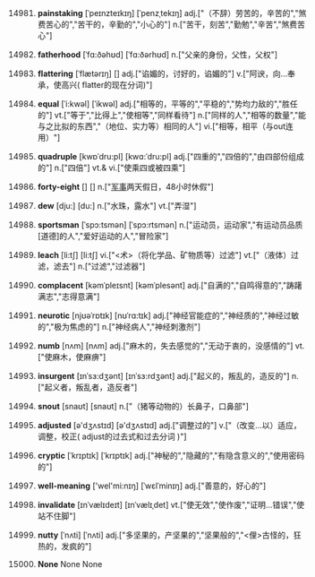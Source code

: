 14981. **painstaking**
[ˈpeɪnzteɪkɪŋ]  [ˈpenzˌtekɪŋ]
adj.["（不辞）劳苦的，辛苦的","煞费苦心的","苦干的，辛勤的","小心的"]  n.["苦干，刻苦","勤勉","辛苦","煞费苦心"]  

14982. **fatherhood**
[ˈfɑ:ðəhʊd]  [ˈfɑ:ðərhʊd]
n.["父亲的身份，父性，父权"]  

14983. **flattering**
[ˈflætərɪŋ]  []
adj.["谄媚的，讨好的，谄媚的"]  v.["阿谀，向…奉承，使高兴( flatter的现在分词)"]  

14984. **equal**
[ˈi:kwəl]  [ˈikwəl]
adj.["相等的，平等的","平稳的","势均力敌的","胜任的"]  vt.["等于","比得上","使相等","同样看待"]  n.["同样的人","相等的数量","能与之比拟的东西","（地位、实力等）相同的人"]  vi.["相等，相平（与out连用）"]  

14985. **quadruple**
[kwɒˈdru:pl]  [kwɑ:ˈdru:pl]
adj.["四重的","四倍的","由四部份组成的"]  n.["四倍"]  vt.& vi.["使乘四或被四乘"]  

14986. **forty-eight**
[]  []
n.["[军事](一周内任何)两天假日，48小时休假"]  

14987. **dew**
[dju:]  [du:]
n.["水珠，露水"]  vt.["弄湿"]  

14988. **sportsman**
[ˈspɔ:tsmən]  [ˈspɔ:rtsmən]
n.["运动员，运动家","有运动员品质[道德]的人","爱好运动的人","冒险家"]  

14989. **leach**
[li:tʃ]  [li:tʃ]
vi.["<术>（将化学品、矿物质等）过滤"]  vt.["（液体）过滤，滤去"]  n.["过滤","过滤器"]  

14990. **complacent**
[kəmˈpleɪsnt]  [kəmˈplesənt]
adj.["自满的","自鸣得意的","踌躇满志","志得意满"]  

14991. **neurotic**
[njʊəˈrɒtɪk]  [nʊˈrɑ:tɪk]
adj.["神经官能症的","神经质的","神经过敏的","极为焦虑的"]  n.["神经病人","神经刺激剂"]  

14992. **numb**
[nʌm]  [nʌm]
adj.["麻木的，失去感觉的","无动于衷的，没感情的"]  vt.["使麻木，使麻痹"]  

14993. **insurgent**
[ɪnˈsɜ:dʒənt]  [ɪnˈsɜ:rdʒənt]
adj.["起义的，叛乱的，造反的"]  n.["起义者，叛乱者，造反者"]  

14994. **snout**
[snaʊt]  [snaʊt]
n.["（猪等动物的）长鼻子，口鼻部"]  

14995. **adjusted**
[ə'dʒʌstɪd]  [ə'dʒʌstɪd]
adj.["调整过的"]  v.["（改变…以）适应，调整，校正( adjust的过去式和过去分词 )"]  

14996. **cryptic**
[ˈkrɪptɪk]  [ˈkrɪptɪk]
adj.["神秘的","隐藏的","有隐含意义的","使用密码的"]  

14997. **well-meaning**
['wel'mi:nɪŋ]  [ˈwɛlˈminɪŋ]
adj.["善意的，好心的"]  

14998. **invalidate**
[ɪnˈvælɪdeɪt]  [ɪnˈvælɪˌdet]
vt.["使无效","使作废","证明…错误","使站不住脚"]  

14999. **nutty**
[ˈnʌti]  [ˈnʌti]
adj.["多坚果的，产坚果的","坚果般的","<俚>古怪的，狂热的，发疯的"]  

15000. **None**
None
None

